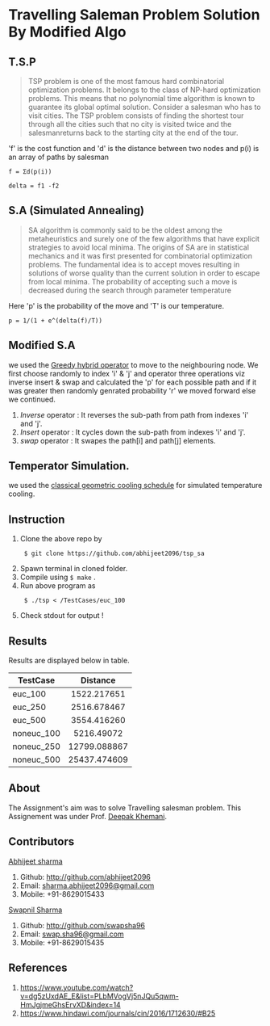 # Travelling Saleman Problem Solution By Modified Algo

## T.S.P
> TSP problem is one of the most famous hard combinatorial optimization problems. It belongs to the class of NP-hard optimization problems.
> This means that no polynomial time algorithm is known to guarantee its global optimal solution. Consider a salesman who has to visit
> cities. The TSP problem consists of finding the shortest tour through all the cities such that no city is visited twice and the 
> salesmanreturns back to the starting city at the end of the tour.

'f' is the cost function and 'd' is the distance between two nodes  and p(i) is an array of paths by salesman
```
f = Σd(p(i))

delta = f1 -f2
```

## S.A (Simulated Annealing)
>SA algorithm is commonly said to be the oldest among the metaheuristics and surely one of the few algorithms that have explicit strategies
> to avoid local minima. The origins of SA are in statistical mechanics and it was first presented for combinatorial optimization problems.
> The fundamental idea is to accept moves resulting in solutions of worse quality than the current solution in order to escape from local 
> minima. The probability of accepting such a move is decreased during the search through parameter temperature

Here 'p' is the probability of the move and 'T' is our temperature. 

```
p = 1/(1 + e^(delta(f)/T))
```


## Modified S.A
we used the [Greedy hybrid operator](http://www.inderscience.com/info/inarticle.php?artid=71818) to move to the neighbouring node. We first choose randomly to index 'i' & 'j' and operator three operations viz inverse insert & swap and calculated the 'p' for each possible path and if it was greater then randomly genrated probability 'r' we moved forward else we continued.

1. *Inverse* operator : It reverses the sub-path from path from indexes 'i' and 'j'.
2. *Insert* operator : It cycles down the sub-path from indexes 'i' and 'j'. 
3. *swap* operator : It swapes the path[i] and path[j] elements.

## Temperator Simulation.
we used the [classical geometric cooling schedule](https://view.officeapps.live.com/op/view.aspx?src=http://www.cs.nott.ac.uk/~pszgxk/aim/notes/simulatedannealing.doc) for simulated temperature cooling. 

## Instruction

1. Clone the above repo by 
	```
	 $ git clone https://github.com/abhijeet2096/tsp_sa
	```
2. Spawn terminal in cloned folder.
3. Compile using `$ make` .
4. Run above program as 
	```
	 $ ./tsp < /TestCases/euc_100
	```
5. Check stdout for output !

## Results
Results are displayed below in table.

| TestCase      | Distance      | 
| ------------- |:-------------:| 
| euc_100       | 1522.217651   | 
| euc_250       | 2516.678467   | 
| euc_500       | 3554.416260   |
| noneuc_100    | 5216.49072    | 
| noneuc_250    | 12799.088867  | 
| noneuc_500    | 25437.474609  | 

## About
The Assignment's aim was to solve Travelling salesman problem. This Assignement was under Prof. [Deepak Khemani](https://www.iitm.ac.in/info/fac/khemani).

## Contributors

[Abhijeet sharma](http://students.iitmandi.ac.in/~abhijeet_sharma)
1. Github: http://github.com/abhijeet2096
2. Email: sharma.abhijeet2096@gmail.com
3. Mobile: +91-8629015433

[Swapnil Sharma](http://students.iitmandi.ac.in/~s_sharma)
1. Github: http://github.com/swapsha96
2. Email: swap.sha96@gmail.com
3. Mobile: +91-8629015435

## References

1. https://www.youtube.com/watch?v=dg5zUxdAE_E&list=PLbMVogVj5nJQu5qwm-HmJgjmeGhsErvXD&index=14
2. https://www.hindawi.com/journals/cin/2016/1712630/#B25

